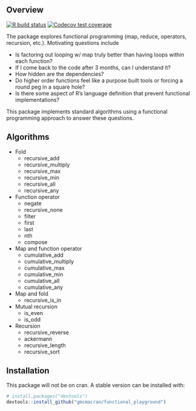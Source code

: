 
<!-- README.md is generated from README.Rmd. Please edit that file -->

## Overview

<!-- badges: start -->

[![R build
status](https://github.com/gmcmacran/functional_playground/workflows/R-CMD-check/badge.svg)](https://github.com/gmcmacran/functional_playground/actions)
[![Codecov test
coverage](https://codecov.io/gh/gmcmacran/functional_playground/branch/main/graph/badge.svg)](https://codecov.io/gh/gmcmacran/functional_playground?branch=master)
<!-- badges: end -->

The package explores functional programming (map, reduce, operators,
recursion, etc.). Motivating questions include

-   Is factoring out looping w/ map truly better than having loops
    within each function?
-   If I come back to the code after 3 months, can I understand it?
-   How hidden are the dependencies?
-   Do higher order functions feel like a purpose built tools or forcing
    a round peg in a square hole?
-   Is there some aspect of R’s language definition that prevent
    functional implementations?

This package implements standard algorithms using a functional
programming approach to answer these questions.

## Algorithms

-   Fold
    -   recursive_add
    -   recursive_multiply
    -   recursive_max
    -   recursive_min
    -   recursive_all
    -   recursive_any
-   Function operator
    -   negate
    -   recursive_none
    -   filter
    -   first
    -   last
    -   nth
    -   compose
-   Map and function operator
    -   cumulative_add
    -   cumulative_multiply
    -   cumulative_max
    -   cumulative_min
    -   cumulative_all
    -   cumulative_any
-   Map and fold
    -   recursive_is_in
-   Mutual recursion
    -   is_even
    -   is_odd
-   Recursion
    -   recursive_reverse
    -   ackermann
    -   recursive_length
    -   recursive_sort

## Installation

This package will not be on cran. A stable version can be installed
with:

``` r
# install.packages("devtools")
devtools::install_github("gmcmacran/functional_playground")
```
